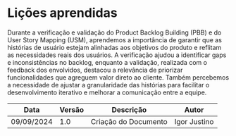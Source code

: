 # Lições aprendidas       

Durante a verificação e validação do Product Backlog Building (PBB) e do User Story Mapping (USM), aprendemos a importância de garantir que as histórias de usuário estejam alinhadas aos objetivos do produto e reflitam as necessidades reais dos usuários. A verificação ajudou a identificar gaps e inconsistências no backlog, enquanto a validação, realizada com o feedback dos envolvidos, destacou a relevância de priorizar funcionalidades que agreguem valor direto ao cliente. Também percebemos a necessidade de ajustar a granularidade das histórias para facilitar o desenvolvimento iterativo e melhorar a comunicação entre a equipe.

|Data|Versão|Descrição|Autor|
|------------|--------|------------------------------|---------------|
|09/09/2024|1.0|Criação do Documento|Igor Justino|

